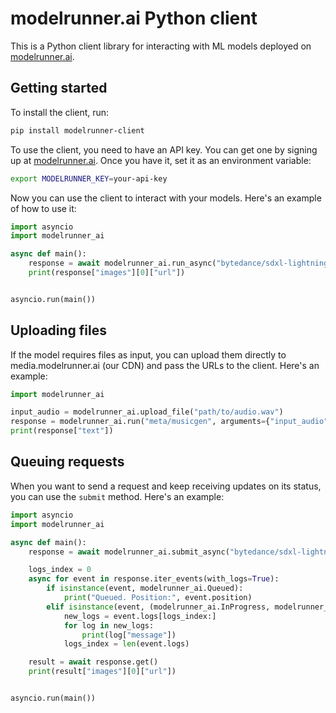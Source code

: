 # modelrunner.ai Python client

This is a Python client library for interacting with ML models deployed on [modelrunner.ai](https://modelrunner.ai).

## Getting started

To install the client, run:

```bash
pip install modelrunner-client
```

To use the client, you need to have an API key. You can get one by signing up at [modelrunner.ai](https://modelrunner.ai). Once you have it, set
it as an environment variable:

```bash
export MODELRUNNER_KEY=your-api-key
```

Now you can use the client to interact with your models. Here's an example of how to use it:


```python
import asyncio
import modelrunner_ai

async def main():
    response = await modelrunner_ai.run_async("bytedance/sdxl-lightning-4step", arguments={"prompt": "two friends cooking together"})
    print(response["images"][0]["url"])


asyncio.run(main())
```

## Uploading files

If the model requires files as input, you can upload them directly to media.modelrunner.ai (our CDN) and pass the URLs to the client. Here's an example:

```python
import modelrunner_ai

input_audio = modelrunner_ai.upload_file("path/to/audio.wav")
response = modelrunner_ai.run("meta/musicgen", arguments={"input_audio": input_audio})
print(response["text"])
```


## Queuing requests

When you want to send a request and keep receiving updates on its status, you can use the `submit` method. Here's an example:

```python
import asyncio
import modelrunner_ai

async def main():
    response = await modelrunner_ai.submit_async("bytedance/sdxl-lightning-4step", arguments={"prompt": "two friends cooking together"})

    logs_index = 0
    async for event in response.iter_events(with_logs=True):
        if isinstance(event, modelrunner_ai.Queued):
            print("Queued. Position:", event.position)
        elif isinstance(event, (modelrunner_ai.InProgress, modelrunner_ai.Completed)):
            new_logs = event.logs[logs_index:]
            for log in new_logs:
                print(log["message"])
            logs_index = len(event.logs)

    result = await response.get()
    print(result["images"][0]["url"])


asyncio.run(main())
```

